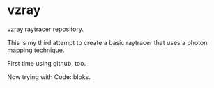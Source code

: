 vzray
=====

vzray raytracer repository.

This is my third attempt to create a basic raytracer that uses a photon mapping technique.

First time using github, too.

Now trying with Code::bloks.

